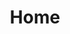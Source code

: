 ---
home: true
icon: home
title: Home
heroImage: /Plink.svg
bgImageStyle:
  background-attachment: fixed
heroText: PlinkToolBox
tagline: 快捷、高效、集合的Plink定制工具集 
actions:
  - text: 快速部署
    icon: rocket
    link: ./Doc/install.md
    type: primary

  - text: 工具说明
    icon: book
    link: ./Doc/

highlights:
  - header: 
    features:
      - title: Pipeline Tools
        icon: box
        details: 基于管线需求定制工具
        link: ./Doc/

      - title: 快捷安装
        icon: feather-pointed
        details: 便捷的安装程序，告别复制粘贴
        link: ./Doc/install.md

      - title: 简洁 & 颜值在线
        icon: heart
        details: 设计简洁美观，UI的「颜值即正义」。
        link: ./Doc/

      - title: Box Tools 插件模块化
        icon: list-ul
        details: 可便捷拓展插件
        link: ./Doc/


      - title: 多语言
        icon: language
        details: 中英文界面自由切换
        link: ./Doc/


      - title: 更多开源建模插件集成中
        icon: ellipsis
        details: 
        link: ./Doc/

---